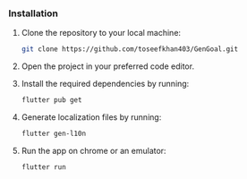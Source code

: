 
### Installation

1. Clone the repository to your local machine:

   ```bash
   git clone https://github.com/toseefkhan403/GenGoal.git

2. Open the project in your preferred code editor.

3. Install the required dependencies by running:

    ```bash
   flutter pub get

4. Generate localization files by running:

    ```bash
   flutter gen-l10n

5. Run the app on chrome or an emulator:

    ```bash
   flutter run

